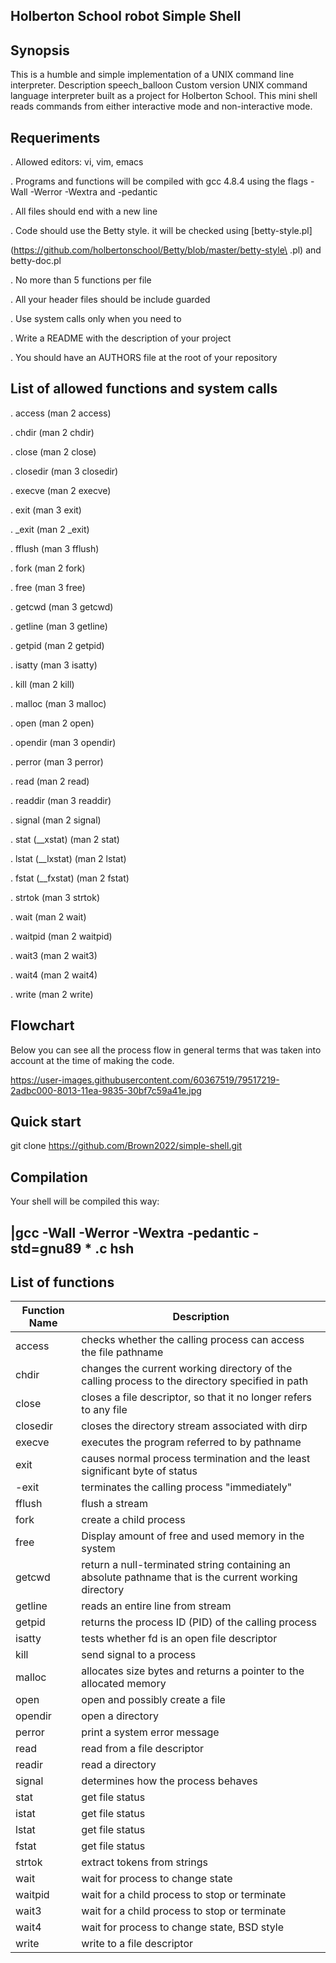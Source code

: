 Holberton School robot Simple Shell
-----------------------------------
Synopsis
--------
This is a humble and simple implementation of a UNIX command line interpreter.
Description speech_balloon
Custom version UNIX command language interpreter built as a project for Holberton School. This mini shell reads commands from either interactive mode and non-interactive mode.

Requeriments 
------------
. Allowed editors: vi, vim, emacs

. Programs and functions will be compiled with gcc 4.8.4 using the flags -Wall -Werror -Wextra and -pedantic

. All files should end with a new line

. Code should use the Betty style. it will be checked using [betty-style.pl]

  (https://github.com/holbertonschool/Betty/blob/master/betty-style\ .pl) and betty-doc.pl

. No more than 5 functions per file

. All your header files should be include guarded

. Use system calls only when you need to

. Write a README with the description of your project

. You should have an AUTHORS file at the root of your repository

List of allowed functions and system calls
-------------------------------------------
. access     (man 2 access)

. chdir       (man 2 chdir)

. close       (man 2 close)

. closedir (man 3 closedir)

. execve     (man 2 execve)

. exit         (man 3 exit)

. _exit       (man 2 _exit)

. fflush     (man 3 fflush)

. fork         (man 2 fork)

. free         (man 3 free)

. getcwd     (man 3 getcwd)

. getline   (man 3 getline)

. getpid     (man 2 getpid)

. isatty     (man 3 isatty)

. kill         (man 2 kill)

. malloc     (man 3 malloc)

. open         (man 2 open)

. opendir   (man 3 opendir)

. perror     (man 3 perror)

. read         (man 2 read)

. readdir   (man 3 readdir)

. signal     (man 2 signal)

. stat (__xstat) (man 2 stat)

. lstat (__lxstat) (man 2 lstat)

. fstat (__fxstat) (man 2 fstat)

. strtok     (man 3 strtok)

. wait         (man 2 wait)

. waitpid   (man 2 waitpid)

. wait3       (man 2 wait3)

. wait4       (man 2 wait4)

. write       (man 2 write)

Flowchart
---------
Below you can see all the process flow in general terms that was taken into account at the time of making the code.

https://user-images.githubusercontent.com/60367519/79517219-2adbc000-8013-11ea-9835-30bf7c59a41e.jpg


Quick start 
-----------
git clone https://github.com/Brown2022/simple-shell.git

Compilation 
-----------
Your shell will be compiled this way:

|gcc -Wall -Werror -Wextra -pedantic -std=gnu89  * .c hsh 
----------------------------------------------------------

List of functions
-----------------

|Function Name| Description|
|-------------|--------------|
|access| checks whether the calling process can access the file pathname|
|chdir| changes the current working directory of the calling process to the directory specified in path|
|close|  closes a file descriptor, so that it no longer refers to any file|
|closedir|  closes the directory stream associated with dirp|
|execve|  executes the program referred to by pathname|
|exit|  causes normal process termination and the least significant byte of status
|-exit|  terminates the calling process "immediately"|
|fflush|  flush a stream|
|fork|  create a child process|
|free|  Display amount of free and used memory in the system|
|getcwd|  return a null-terminated string containing an absolute pathname that is the current working directory|
|getline|  reads an entire line from stream|
|getpid|  returns the process ID (PID) of the calling process|
|isatty|  tests whether fd is an open file descriptor|
|kill|  send signal to a process|
|malloc|  allocates size bytes and returns a pointer to the allocated memory|
|open|  open and possibly create a file|
|opendir|  open a directory|
|perror|  print a system error message|
|read|  read from a file descriptor|
|readir|  read a directory|
|signal|  determines how the process behaves|
|stat|  get file status|
|istat|  get file status|
|lstat|  get file status|
|fstat|  get file status|
|strtok|  extract tokens from strings|
|wait|  wait for process to change state|
|waitpid|  wait for a child process to stop or terminate|
|wait3|  wait for a child process to stop or terminate|
|wait4|  wait for process to change state, BSD style|
|write|  write to a file descriptor|
	
